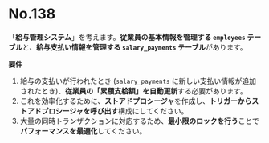 # No.138

「**給与管理システム**」を考えます。**従業員の基本情報を管理する `employees` テーブル**と、**給与支払い情報を管理する `salary_payments` テーブル**があります。

**要件**

1. 給与の支払いが行われたとき (`salary_payments` に新しい支払い情報が追加されたとき)、**従業員の「累積支給額」を自動更新**する必要があります。
2. これを効率化するために、**ストアドプロシージャ**を作成し、**トリガーからストアドプロシージャを呼び出す**構成にしてください。
3. 大量の同時トランザクションに対応するため、**最小限のロックを行う**ことで**パフォーマンスを最適化**してください。
